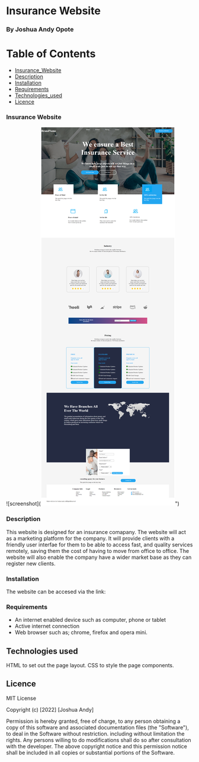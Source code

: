 # Insurance Website

### By Joshua Andy Opote
# Table of Contents
+ [Insurance_Website](Insurance_Website)
+ [Description](Description)
+ [Installation](Installation)
+ [Requirements](Requirements)
+ [Technologies_used](Technologies_used)
+ [Licence](Licence)

### Insurance Website
![screenshot](<img src=Images/Andypic.png>")

### Description
This website is designed for an insurance comapany. The website will act as  a marketing platform for the company. It will provide clients with a friendly user interfae for them to be able to access fast, and quality services remotely, saving them the cost of having to move from office to office. The website will also enable the company have a wider market base as they can register new clients.
### Installation
The website can be accesed via the link:
### Requirements
* An internet enabled device such as computer, phone or tablet
* Active internet connection
* Web browser such as; chrome, firefox and opera mini.
## Technologies used
HTML to set out the page layout.
CSS to style the page components.

## Licence

MIT License

Copyright (c) [2022] [Joshua Andy]

Permission is hereby granted, free of charge, to any person obtaining a copy of this software and associated documentation files (the "Software"), to deal in the Software without restriction. including without limitation the rights.
Any persons willing to do modifications shall do so after consultation with the developer.
The above copyright notice and this permission notice shall be included in all copies or substantial portions of the Software.

